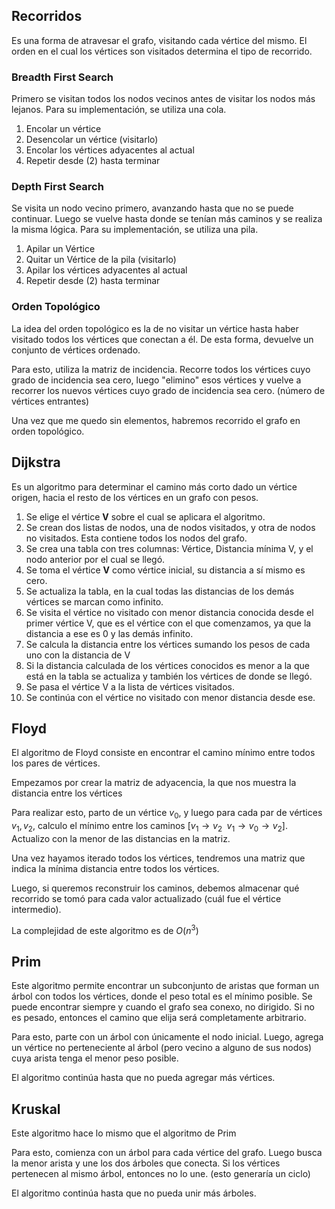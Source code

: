 ## Recorridos

Es una forma de atravesar el grafo, visitando cada vértice del mismo. El orden en el cual los vértices son visitados determina el tipo de recorrido.

### Breadth First Search

Primero se visitan todos los nodos vecinos antes de visitar los nodos más lejanos. Para su implementación, se utiliza una cola.

1. Encolar un vértice
2. Desencolar un vértice (visitarlo)
3. Encolar los vértices adyacentes al actual
4. Repetir desde (2) hasta terminar

### Depth First Search

Se visita un nodo vecino primero, avanzando hasta que no se puede continuar. Luego se vuelve hasta donde se tenían más caminos y se realiza la misma lógica. Para su implementación, se utiliza una pila.

1. Apilar un Vértice
2. Quitar un Vértice de la pila (visitarlo)
3. Apilar los vértices adyacentes al actual
4. Repetir desde (2) hasta terminar

### **Orden Topológico**

La idea del orden topológico es la de no visitar un vértice hasta haber visitado todos los vértices que conectan a él. De esta forma, devuelve un conjunto de vértices ordenado.

Para esto, utiliza la matriz de incidencia. Recorre todos los vértices cuyo grado de incidencia sea cero, luego "elimino" esos vértices y vuelve a recorrer los nuevos vértices cuyo grado de incidencia sea cero. (número de vértices entrantes)

Una vez que me quedo sin elementos, habremos recorrido el grafo en orden topológico.

## Dijkstra

Es un algoritmo para determinar el camino más corto dado un vértice origen, hacia el resto de los vértices en un grafo con pesos.

1. Se elige el vértice **V** sobre el cual se aplicara el algoritmo.
2. Se crean dos listas de nodos, una de nodos visitados, y otra de nodos no visitados. Esta contiene todos los nodos del grafo.
3. Se crea una tabla con tres columnas: Vértice, Distancia mínima V, y el nodo anterior por el cual se llegó.
4. Se toma el vértice **V** como vértice inicial, su distancia a sí mismo es cero.
5. Se actualiza la tabla, en la cual todas las distancias de los demás vértices se marcan como infinito.
6. Se visita el vértice no visitado con menor distancia conocida desde el primer vértice V, que es el vértice con el que comenzamos, ya que la distancia a ese es 0 y las demás infinito.
7. Se calcula la distancia entre los vértices sumando los pesos de cada uno con la distancia de V
8. Si la distancia calculada de los vértices conocidos es menor a la que está en la tabla se actualiza y también los vértices de donde se llegó.
9. Se pasa el vértice V a la lista de vértices visitados.
10. Se continúa con el vértice no visitado con menor distancia desde ese.

## Floyd

El algoritmo de Floyd consiste en encontrar el camino mínimo entre todos los pares de vértices.

Empezamos por crear la matriz de adyacencia, la que nos muestra la distancia entre los vértices

Para realizar esto, parto de un vértice $v_0$, y luego para cada par de vértices $v_1, v_2$, calculo el mínimo entre los caminos $[v_1 → v_2\;\ v_1 \to v_0 \to v_2]$. Actualizo con la menor de las distancias en la matriz.

Una vez hayamos iterado todos los vértices, tendremos una matriz que indica la mínima distancia entre todos los vértices.

Luego, si queremos reconstruir los caminos, debemos almacenar qué recorrido se tomó para cada valor actualizado (cuál fue el vértice intermedio).

La complejidad de este algoritmo es de $O(n^3)$

## Prim

Este algoritmo permite encontrar un subconjunto de aristas que forman un árbol con todos los vértices, donde el peso total es el mínimo posible. Se puede encontrar siempre y cuando el grafo sea conexo, no dirigido. Si no es pesado, entonces el camino que elija será completamente arbitrario.

Para esto, parte con un árbol con únicamente el nodo inicial. Luego, agrega un vértice no perteneciente al árbol (pero vecino a alguno de sus nodos) cuya arista tenga el menor peso posible.

El algoritmo continúa hasta que no pueda agregar más vértices.

## Kruskal

Este algoritmo hace lo mismo que el algoritmo de Prim

Para esto, comienza con un árbol para cada vértice del grafo. Luego busca la menor arista y une los dos árboles que conecta. Si los vértices pertenecen al mismo árbol, entonces no lo une. (esto generaría un ciclo)

El algoritmo continúa hasta que no pueda unir más árboles.
